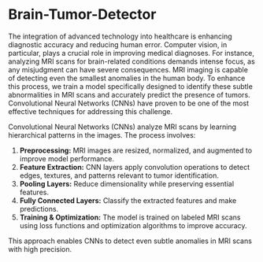 # Brain-Tumor-Detector
The integration of advanced technology into healthcare is enhancing diagnostic accuracy and reducing human error. Computer vision, in particular, plays a crucial role in improving medical diagnoses. For instance, analyzing MRI scans for brain-related conditions demands intense focus, as any misjudgment can have severe consequences. MRI imaging is capable of detecting even the smallest anomalies in the human body. To enhance this process, we train a model specifically designed to identify these subtle abnormalities in MRI scans and accurately predict the presence of tumors. Convolutional Neural Networks (CNNs) have proven to be one of the most effective techniques for addressing this challenge.

Convolutional Neural Networks (CNNs) analyze MRI scans by learning hierarchical patterns in the images. The process involves:  

1. **Preprocessing:** MRI images are resized, normalized, and augmented to improve model performance.  
2. **Feature Extraction:** CNN layers apply convolution operations to detect edges, textures, and patterns relevant to tumor identification.  
3. **Pooling Layers:** Reduce dimensionality while preserving essential features.  
4. **Fully Connected Layers:** Classify the extracted features and make predictions.  
5. **Training & Optimization:** The model is trained on labeled MRI scans using loss functions and optimization algorithms to improve accuracy.  

This approach enables CNNs to detect even subtle anomalies in MRI scans with high precision.
